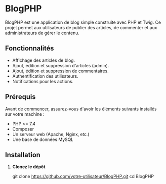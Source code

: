 # BlogPHP

BlogPHP est une application de blog simple construite avec PHP et Twig. Ce projet permet aux utilisateurs de publier des articles, de commenter et aux administrateurs de gérer le contenu.

## Fonctionnalités

- Affichage des articles de blog.
- Ajout, édition et suppression d'articles (admin).
- Ajout, édition et suppression de commentaires.
- Authentification des utilisateurs.
- Notifications pour les actions.

## Prérequis

Avant de commencer, assurez-vous d'avoir les éléments suivants installés sur votre machine :

- PHP >= 7.4
- Composer
- Un serveur web (Apache, Nginx, etc.)
- Une base de données MySQL

## Installation

1. **Clonez le dépôt**

   git clone https://github.com/votre-utilisateur/BlogPHP.git
   cd BlogPHP
